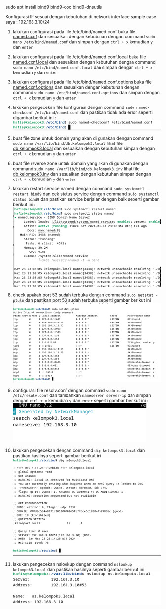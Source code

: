 sudo apt install bind9 bind9-doc bind9-dnsutils 

Konfigurasi IP sesuai dengan kebutuhan di network interface
sample case saya : 192.168.3.10/24


1.  lakukan configurasi pada file /etc/bind/named.conf
buka file [named.conf](./named.conf) dan sesuaikan dengan kebutuhan
dengan command `sudo nano /etc/bind/named.conf` dan simpan dengan `ctrl + x` kemudian `y` dan `enter`

2. lakukan configurasi pada file /etc/bind/named.conf.local
buka file [named.conf.local](./named.conf.local) dan sesuaikan dengan kebutuhan
dengan command `sudo nano /etc/bind/named.conf.local` dan simpan dengan `ctrl + x` kemudian `y` dan `enter`

3. lakukan configurasi pada file /etc/bind/named.conf.options
buka file [named.conf.options](./named.conf.options) dan sesuaikan dengan kebutuhan
dengan command `sudo nano /etc/bind/named.conf.options` dan simpan dengan `ctrl + x` kemudian `y` dan `enter`

4.  lakukan pengecekan file konfigurasi dengan command `sudo named-checkconf /etc/bind/named.conf` dan pastikan tidak ada error seperti digambar berikut ini : ![named-checkconf](./img/check.png)

5. buat file zone untuk domain yang akan di gunakan dengan command `sudo nano /var/lib/bind/db.kelompok3.local` lihat file [db.kelompok3.local](./db.kelompok3.local) dan sesuaikan dengan kebutuhan simpan dengan `ctrl + x` kemudian `y` dan `enter`

6. buat file reverse zone untuk domain yang akan di gunakan dengan command `sudo nano /var/lib/bind/db.kelompok3.inv` lihat file [db.kelompok3.inv](./db.kelompok3.inv) dan sesuaikan dengan kebutuhan simpan dengan `ctrl + x` kemudian `y` dan `enter`

7. lakukan restart service named dengan command `sudo systemctl restart bind9` dan cek status service dengan command `sudo systemctl status bind9` dan pastikan service berjalan dengan baik seperti gambar berikut ini : ![status](./img/restart-named.png)

8. check apakah port 53 sudah terbuka dengan command `sudo netstat -ptuln` dan pastikan port 53 sudah terbuka seperti gambar berikut ini![netstat](./img/netstat.png)
9. configurasi file resolv.conf dengan command `sudo nano /etc/resolv.conf` dan tambahkan `nameserver server-ip` dan simpan dengan `ctrl + x` kemudian `y` dan `enter` seperti gambar berikut ini : ![resolv](./img/resolv.png)

10. lakukan pengecekan dengan command `dig kelompok3.local` dan pastikan hasilnya seperti gambar berikut ini <br>![dig](./img/dig.png)

11. lakukan pengecekan nslookup dengan command `nslookup kelompok3.local` dan pastikan hasilnya seperti gambar berikut ini <br>![nslookup](./img/nslookup.png)
